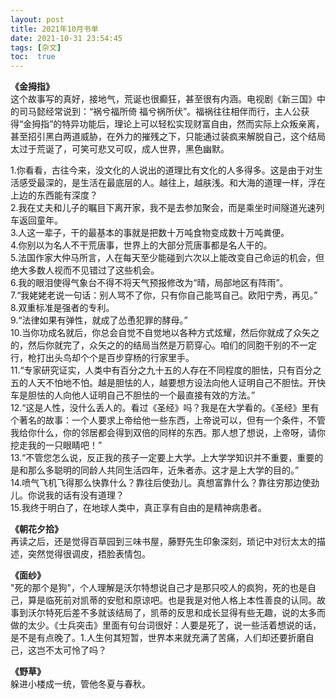```yaml
---
layout: post
title: 2021年10月书单
date: 2021-10-31 23:54:45
tags: [杂文]
toc:  true
---
```


**《金拇指》**  
这个故事写的真好，接地气，荒诞也很癫狂，甚至很有内涵。电视剧《新三国》中的司马懿经常说到：“祸兮福所倚 福兮祸所伏”。福祸往往相伴而行，主人公获得“金拇指”的特异功能后，理论上可以轻松实现财富自由，然而实际上众叛亲离，甚至招引黑白两道威胁，在外力的摧残之下，只能通过装疯来解脱自己，这个结局太过于荒诞了，可笑可悲又可叹，成人世界，黑色幽默。  

1.你看看，古往今来，没文化的人说出的道理比有文化的人多得多。这是由于对生活感受最深的，是生活在最底层的人。越往上，越肤浅。和大海的道理一样，浮在上边的东西能有深度？  
2.我在丈夫和儿子的瞩目下离开家，我不是去参加聚会，而是乘坐时间隧道光速列车返回童年。  
3.人这一辈子，干的最基本的事就是把数十万吨食物变成数十万吨粪便。  
4.你别以为名人不干荒唐事，世界上的大部分荒唐事都是名人干的。  
5.法国作家大仲马所言，人在每天至少能碰到六次以上能改变自己命运的机会，但绝大多数人视而不见错过了这些机会。  
6.我的眼泪使得气象台不得不将天气预报修改为“晴，局部地区有阵雨”。  
7.“我姥姥老说一句话：别人骂不了你，只有你自己能骂自己。欧阳宁秀，再见。”  
8.双重标准是强者的专利。  
9.“法律如果有弹性，就成了怂恿犯罪的酵母。”  
10.当你功成名就后，你总会自觉不自觉地以各种方式炫耀，然后你就成了众矢之的，然后你就完了，众矢之的的结局当然是万箭穿心。咱们的同胞干别的不一定行，枪打出头鸟却个个是百步穿杨的行家里手。  
11.“专家研究证实，人类中有百分之九十五的人存在不同程度的胆怯，只有百分之五的人天不怕地不怕。越是胆怯的人，越要想方设法向他人证明自己不胆怯。开快车是胆怯的人向他人证明自己不胆怯的一个最直接有效的方法。”  
12.“这是人性，没什么丢人的。看过《圣经》吗？我是在大学看的。《圣经》里有个著名的故事：一个人要求上帝给他一些东西，上帝说可以，但有一个条件，不管我给你什么，你的邻居都会得到双倍的同样的东西。那人想了想说，上帝呀，请你挖走我的一只眼睛吧！”  
13.“不管您怎么说，反正我的孩子一定要上大学。上大学学知识并不重要，重要的是和那么多聪明的同龄人共同生活四年，近朱者赤。这才是上大学的目的。”  
14.喷气飞机飞得那么快靠什么？靠往后使劲儿。真想富靠什么？靠往穷那边使劲儿。你说我的话有没有道理？  
15.我终于明白了，在地球人类中，真正享有自由的是精神病患者。

**《朝花夕拾》**  
再读之后，还是觉得百草园到三味书屋，藤野先生印象深刻，琐记中对衍太太的描述，突然觉得很调皮，捂脸表情包。  

**《面纱》**  
"死的那个是狗"，个人理解是沃尔特想说自己才是那只咬人的疯狗，死的也是自己，算是临死前对凯蒂的安慰和原谅吧。也是我是对他人格上本性善良的认同。故事到沃尔特死后差不多就该结局了，凯蒂的反思和成长显得有些无趣，说的太多而做的太少。《士兵突击》里面有句台词很好：人要是死了，说一些活着想说的话，是不是有点晚了。1.人生何其短暂，世界本来就充满了苦痛，人们却还要折磨自己，这岂不太可怜了吗？  

**《野草》**  
躲进小楼成一统，管他冬夏与春秋。  
